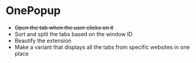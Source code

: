 # OnePopup

* ~~Open the tab when the user clicks on it~~
* Sort and split the tabs based on the window ID
* Beautify the extension
* Make a variant that displays all the tabs from specific websites in one place
